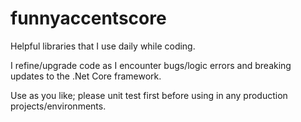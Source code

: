 # funnyaccentscore
Helpful libraries that I use daily while coding.

I refine/upgrade code as I encounter bugs/logic errors and breaking updates to the .Net Core framework.

Use as you like; please unit test first before using in any production projects/environments.
